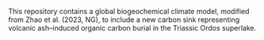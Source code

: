 This repository contains a global biogeochemical climate model, modified from Zhao et al. (2023, NG), to include a new carbon sink representing volcanic ash–induced organic carbon burial in the Triassic Ordos superlake. 
